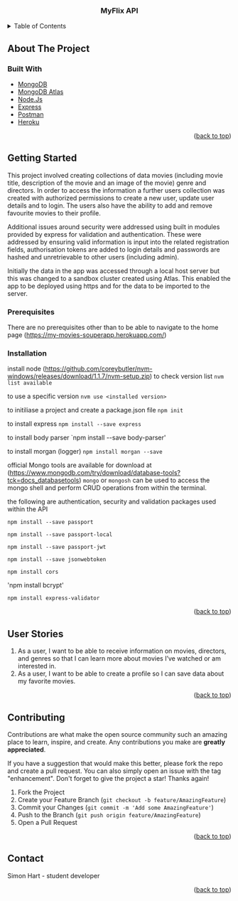 <div id="top"></div>
<!--
*** Thanks for checking out the Best-README-Template. If you have a suggestion
*** that would make this better, please fork the repo and create a pull request
*** or simply open an issue with the tag "enhancement".
*** Don't forget to give the project a star!
*** Thanks again! Now go create something AMAZING! :D
-->



<!-- PROJECT SHIELDS -->
<!--
*** I'm using markdown "reference style" links for readability.
*** Reference links are enclosed in brackets [ ] instead of parentheses ( ).
*** See the bottom of this document for the declaration of the reference variables
*** for contributors-url, forks-url, etc. This is an optional, concise syntax you may use.
*** https://www.markdownguide.org/basic-syntax/#reference-style-links
-->
<!-- [![Contributors][contributors-shield]][contributors-url]
[![Forks][forks-shield]][forks-url]
[![Stargazers][stars-shield]][stars-url]
[![Issues][issues-shield]][issues-url]
[![LinkedIn][linkedin-shield]][linkedin-url] -->



<!-- PROJECT LOGO -->
<!-- <br />
<div align="center">
  <a href="https://github.com/simharuk2021/repo_name">
    <img src="images/logo.png" alt="Logo" width="80" height="80">
  </a> -->

<h3 align="center">MyFlix API</h3>

  <!-- <p align="center">
    project_description
    <br />
    <a href="https://github.com/github_username/repo_name"><strong>Explore the docs »</strong></a>
    <br />
    <br />
    <a href="https://github.com/github_username/repo_name">View Demo</a>
    ·
    <a href="https://github.com/github_username/repo_name/issues">Report Bug</a>
    ·
    <a href="https://github.com/github_username/repo_name/issues">Request Feature</a>
  </p>
</div> -->



<!-- TABLE OF CONTENTS -->
<details>
  <summary>Table of Contents</summary>
  <ol>
    <li>
      <a href="#about-the-project">About The Project</a>
      <ul>
        <li><a href="#built-with">Built With</a></li>
      </ul>
    </li>
    <li>
      <a href="#getting-started">Getting Started</a>
      <ul>
        <li><a href="#prerequisites">Prerequisites</a></li>
        <li><a href="#installation">Installation</a></li>
      </ul>
    </li>
    <li><a href="#usage">Usage</a></li>
    <li><a href="#roadmap">Roadmap</a></li>
    <li><a href="#contributing">Contributing</a></li>
    <li><a href="#contact">Contact</a></li>
    <li><a href="#acknowledgments">Acknowledgments</a></li>
  </ol>
</details>



<!-- ABOUT THE PROJECT -->
## About The Project

<!-- [![Product Name Screen Shot][product-screenshot]](https://example.com) -->

<!-- Here's a blank template to get started: To avoid retyping too much info. Do a search and replace with your text editor for the following: `github_username`, `repo_name`, `twitter_handle`, `linkedin_username`, `email`, `email_client`, `project_title`, `project_description`

<p align="right">(<a href="#top">back to top</a>)</p> -->



### Built With

* [MongoDB](https://www.mongodb.com/)
* [MongoDB Atlas](https://www.mongodb.com/atlas/database)
* [Node.Js](https://nodejs.org/en/)
* [Express](http://expressjs.com/)
* [Postman](https://www.postman.com/)
* [Heroku](https://www.heroku.com/)



<p align="right">(<a href="#top">back to top</a>)</p>



<!-- GETTING STARTED -->
## Getting Started

This project involved creating collections of data movies (including movie title, description of the movie and an image of the movie) genre and directors.  In order to access the information a further users collection was created with authorized permissions to create a new user, update user details and to login.  The users also have the ability to add and remove favourite movies to their profile.  

Additional issues around security were addressed using built in modules provided by express for validation and authentication.  These were addressed by ensuring valid information is input into the related registration fields, authorisation tokens are added to login details and passwords are hashed and unretrievable to other users (including admin).

Initially the data in the app was accessed through a local host server but this was changed to a sandbox cluster created using Atlas.  This enabled the app to be deployed using https and for the data to be imported to the server.


### Prerequisites

There are no prerequisites other than to be able to navigate to the home page (https://my-movies-souperapp.herokuapp.com/)


### Installation
install node (https://github.com/coreybutler/nvm-windows/releases/download/1.1.7/nvm-setup.zip)
to check version list `nvm list available`

to use a specific version `nvm use <installed version>`

to initiliase a project and create a package.json file `npm init`

to install express `npm install --save express`

to install body parser `npm install --save body-parser'

to install morgan (logger) `npm install morgan --save`

official Mongo tools are available for download at (https://www.mongodb.com/try/download/database-tools?tck=docs_databasetools) `mongo` or `mongosh` can be used to access the mongo shell and perform CRUD operations from within the terminal. 

the following are authentication, security and validation packages used within the API

`npm install --save passport`

`npm install --save passport-local`

`npm install --save passport-jwt`

`npm install --save jsonwebtoken`

`npm install cors`

'npm install bcrypt'

`npm install express-validator`


   

<p align="right">(<a href="#top">back to top</a>)</p>



<!-- USAGE EXAMPLES -->
## User Stories

1) As a user, I want to be able to receive information on movies, directors, and genres so that I can learn more about movies I’ve watched or am interested in.
2) As a user, I want to be able to create a profile so I can save data about my favorite movies.


<p align="right">(<a href="#top">back to top</a>)</p>

<!-- CONTRIBUTING -->
## Contributing

Contributions are what make the open source community such an amazing place to learn, inspire, and create. Any contributions you make are **greatly appreciated**.

If you have a suggestion that would make this better, please fork the repo and create a pull request. You can also simply open an issue with the tag "enhancement".
Don't forget to give the project a star! Thanks again!

1. Fork the Project
2. Create your Feature Branch (`git checkout -b feature/AmazingFeature`)
3. Commit your Changes (`git commit -m 'Add some AmazingFeature'`)
4. Push to the Branch (`git push origin feature/AmazingFeature`)
5. Open a Pull Request

<p align="right">(<a href="#top">back to top</a>)</p>

<!-- CONTACT -->
## Contact

Simon Hart - student developer


<p align="right">(<a href="#top">back to top</a>)</p>



<!-- ACKNOWLEDGMENTS -->
<!-- ## Acknowledgments

* []()
* []()
* []()

<p align="right">(<a href="#top">back to top</a>)</p> -->



<!-- MARKDOWN LINKS & IMAGES -->
<!-- https://www.markdownguide.org/basic-syntax/#reference-style-links -->
<!-- [contributors-shield]: https://img.shields.io/github/contributors/github_username/repo_name.svg?style=for-the-badge
[contributors-url]: https://github.com/github_username/repo_name/graphs/contributors
[forks-shield]: https://img.shields.io/github/forks/github_username/repo_name.svg?style=for-the-badge
[forks-url]: https://github.com/github_username/repo_name/network/members
[stars-shield]: https://img.shields.io/github/stars/github_username/repo_name.svg?style=for-the-badge
[stars-url]: https://github.com/github_username/repo_name/stargazers
[issues-shield]: https://img.shields.io/github/issues/github_username/repo_name.svg?style=for-the-badge
[issues-url]: https://github.com/github_username/repo_name/issues
[license-shield]: https://img.shields.io/github/license/github_username/repo_name.svg?style=for-the-badge
[license-url]: https://github.com/github_username/repo_name/blob/master/LICENSE.txt
[linkedin-shield]: https://img.shields.io/badge/-LinkedIn-black.svg?style=for-the-badge&logo=linkedin&colorB=555
[linkedin-url]: https://linkedin.com/in/linkedin_username
[product-screenshot]: images/screenshot.png -->
